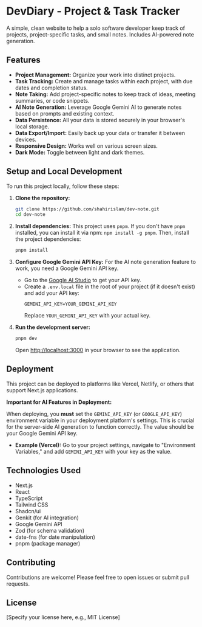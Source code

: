 # DevDiary - Project & Task Tracker

A simple, clean website to help a solo software developer keep track of projects, project-specific tasks, and small notes. Includes AI-powered note generation.

## Features

*   **Project Management:** Organize your work into distinct projects.
*   **Task Tracking:** Create and manage tasks within each project, with due dates and completion status.
*   **Note Taking:** Add project-specific notes to keep track of ideas, meeting summaries, or code snippets.
*   **AI Note Generation:** Leverage Google Gemini AI to generate notes based on prompts and existing context.
*   **Data Persistence:** All your data is stored securely in your browser's local storage.
*   **Data Export/Import:** Easily back up your data or transfer it between devices.
*   **Responsive Design:** Works well on various screen sizes.
*   **Dark Mode:** Toggle between light and dark themes.

## Setup and Local Development

To run this project locally, follow these steps:

1.  **Clone the repository:**
    ```bash
    git clone https://github.com/shahirislam/dev-note.git
    cd dev-note
    ```

2.  **Install dependencies:**
    This project uses `pnpm`. If you don't have `pnpm` installed, you can install it via npm: `npm install -g pnpm`.
    Then, install the project dependencies:
    ```bash
    pnpm install
    ```

3.  **Configure Google Gemini API Key:**
    For the AI note generation feature to work, you need a Google Gemini API key.
    *   Go to the [Google AI Studio](https://aistudio.google.com/app/apikey) to get your API key.
    *   Create a `.env.local` file in the root of your project (if it doesn't exist) and add your API key:
        ```
        GEMINI_API_KEY=YOUR_GEMINI_API_KEY
        ```
        Replace `YOUR_GEMINI_API_KEY` with your actual key.

4.  **Run the development server:**
    ```bash
    pnpm dev
    ```
    Open [http://localhost:3000](http://localhost:3000) in your browser to see the application.

## Deployment

This project can be deployed to platforms like Vercel, Netlify, or others that support Next.js applications.

**Important for AI Features in Deployment:**

When deploying, you **must** set the `GEMINI_API_KEY` (or `GOOGLE_API_KEY`) environment variable in your deployment platform's settings. This is crucial for the server-side AI generation to function correctly. The value should be your Google Gemini API key.

*   **Example (Vercel):** Go to your project settings, navigate to "Environment Variables," and add `GEMINI_API_KEY` with your key as the value.

## Technologies Used

*   Next.js
*   React
*   TypeScript
*   Tailwind CSS
*   Shadcn/ui
*   Genkit (for AI integration)
*   Google Gemini API
*   Zod (for schema validation)
*   date-fns (for date manipulation)
*   pnpm (package manager)

## Contributing

Contributions are welcome! Please feel free to open issues or submit pull requests.

## License

[Specify your license here, e.g., MIT License]
